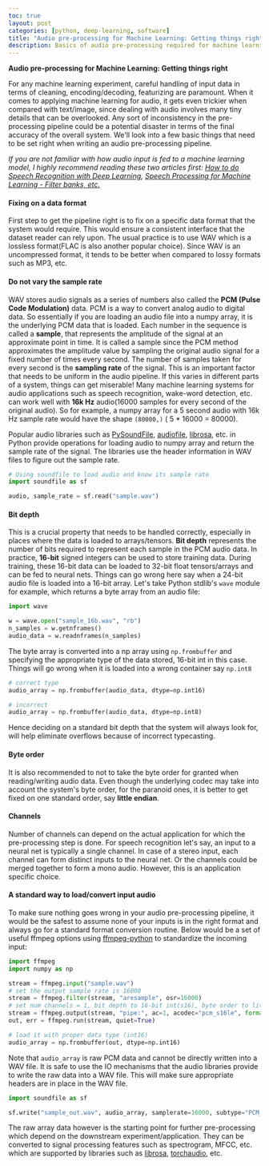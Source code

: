 ```yaml
---
toc: true
layout: post
categories: [python, deep-learning, software]
title: "Audio pre-processing for Machine Learning: Getting things right"
description: Basics of audio pre-processing required for machine learning
---
```


**Audio pre-processing for Machine Learning: Getting things right**

For any machine learning experiment, careful handling of input data in terms of cleaning, encoding/decoding, featurizing are paramount. When it comes to applying machine learning for audio, it gets even trickier when compared with text/image, since dealing with audio involves many tiny details that can be overlooked. Any sort of inconsistency in the pre-processing pipeline could be a potential disaster in terms of the final accuracy of the overall system. We'll look into a few basic things that need to be set right when writing an audio pre-processing pipeline. 

_If you are not familiar with how audio input is fed to a machine learning model, I highly recommend reading these two articles first:  [How to do Speech Recognition with Deep Learning](https://medium.com/@ageitgey/machine-learning-is-fun-part-6-how-to-do-speech-recognition-with-deep-learning-28293c162f7a), [Speech Processing for Machine Learning - Filter banks, etc.](https://haythamfayek.com/2016/04/21/speech-processing-for-machine-learning.html)_

#### Fixing on a data format
First step to get the pipeline right is to fix on a specific data format that the system would require. This would ensure a consistent interface that the dataset reader can rely upon. The usual practice is to use WAV which is a lossless format(FLAC is also another popular choice). Since WAV is an uncompressed format, it tends to be better when compared to lossy formats such as MP3, etc. 

#### Do not vary the sample rate
WAV stores audio signals as a series of numbers also called the **PCM (Pulse Code Modulation)** data. PCM is a way to convert analog audio to digital data. So essentially if you are loading an audio file into a numpy array, it is the underlying PCM data that is loaded. Each number in the sequence is called a **sample**, that represents the amplitude of the signal at an approximate point in time. It is called a sample since the PCM method approximates the amplitude value by sampling the original audio signal for a fixed number of times every second. The number of samples taken for every second is the **sampling rate** of the signal. This is an important factor that needs to be uniform in the audio pipeline. If this varies in different parts of a system, things can get miserable! Many machine learning systems for audio applications such as speech recognition, wake-word detection, etc. can work well with **16k Hz** audio(16000 samples for every second of the original audio). So for example, a numpy array for a 5 second audio with 16k Hz sample rate would have the shape `(80000,)` ( 5 * 16000 = 80000). 

Popular audio libraries such as [PySoundFile](https://pysoundfile.readthedocs.io/en/0.9.0/), [audiofile](https://github.com/audeering/audiofile), [librosa](https://librosa.github.io/librosa/index.html), etc. in Python provide operations for loading audio to numpy array and return the sample rate of the signal. The libraries use the header information in WAV files to figure out the sample rate.

```python
# Using soundfile to load audio and know its sample rate
import soundfile as sf

audio, sample_rate = sf.read("sample.wav")
```

#### Bit depth
This is a crucial property that needs to be handled correctly, especially in places where the data is loaded to arrays/tensors. **Bit depth** represents the number of bits required to represent each sample in the PCM audio data. In practice, **16-bit** signed integers can be used to store training data. During training, these 16-bit data can be loaded to 32-bit float tensors/arrays and can be fed to neural nets. Things can go wrong here say when a 24-bit audio file is loaded into a 16-bit array. Let's take Python stdlib's `wave` module for example, which returns a byte array from an audio file:

```python
import wave

w = wave.open("sample_16b.wav", "rb")
n_samples = w.getnframes()
audio_data = w.readnframes(n_samples)
```

The byte array is converted into a np array using `np.frombuffer` and specifying the appropriate type of the data stored, 16-bit int in this case. Things will go wrong when it is loaded into a wrong container say `np.int8`

```python
# correct type
audio_array = np.frombuffer(audio_data, dtype=np.int16)

# incorrect
audio_array = np.frombuffer(audio_data, dtype=np.int8)
```

Hence deciding on a standard bit depth that the system will always look for, will help eliminate overflows because of incorrect typecasting. 


#### Byte order
It is also recommended to not to take the byte order for granted when reading/writing audio data. Even though the underlying codec may take into account the system's byte order, for the paranoid ones, it is better to get fixed on one standard order, say **little endian**.

#### Channels
Number of channels can depend on the actual application for which the pre-processing step is done. For speech recognition let's say, an input to a neural net is typically a single channel. In case of a stereo input, each channel can form distinct inputs to the neural net. Or the channels could be merged together to form a mono audio. However, this is an application specific choice.

#### A standard way to load/convert input audio
To make sure nothing goes wrong in your audio pre-processing pipeline, it would be the safest to assume none of your inputs is in the right format and always go for a standard format conversion routine. Below would be a set of useful ffmpeg options using [ffmpeg-python](https://github.com/kkroening/ffmpeg-python) to standardize the incoming input:

```python
import ffmpeg
import numpy as np

stream = ffmpeg.input("sample.wav")
# set the output sample rate is 16000
stream = ffmpeg.filter(stream, "aresample", osr=16000)
# set num channels = 1, bit depth to 16-bit int(s16), byte order to little endian(le) 
stream = ffmpeg.output(stream, "pipe:", ac=1, acodec="pcm_s16le", format="s16le")
out, err = ffmpeg.run(stream, quiet=True)

# load it with proper data type (int16)
audio_array = np.frombuffer(out, dtype=np.int16)
```

Note that `audio_array` is raw PCM data and cannot be directly written into a WAV file. It is safe to use the IO mechanisms that the audio libraries provide to write the raw data into a WAV file. This will make sure appropriate headers are in place in the WAV file. 

```python
import soundfile as sf

sf.write("sample_out.wav", audio_array, samplerate=16000, subtype="PCM_16", endian="LITTLE")
```

The raw array data however is the starting point for further pre-processing which depend on the downstream experiment/application. They can be converted to signal processing features such as spectrogram, MFCC, etc. which are supported by libraries such as [librosa](https://librosa.github.io/librosa/index.html), [torchaudio](https://pytorch.org/audio/), etc. 
